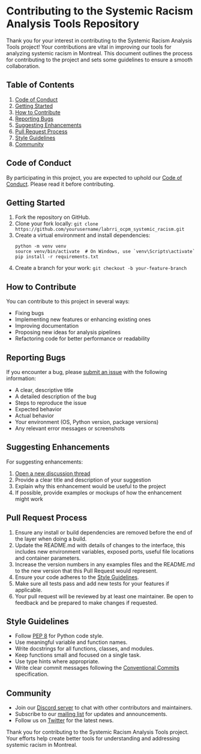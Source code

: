 # Contributing to the Systemic Racism Analysis Tools Repository

Thank you for your interest in contributing to the Systemic Racism Analysis Tools project! Your contributions are vital in improving our tools for analyzing systemic racism in Montreal. This document outlines the process for contributing to the project and sets some guidelines to ensure a smooth collaboration.

## Table of Contents

1. [Code of Conduct](#code-of-conduct)
2. [Getting Started](#getting-started)
3. [How to Contribute](#how-to-contribute)
4. [Reporting Bugs](#reporting-bugs)
5. [Suggesting Enhancements](#suggesting-enhancements)
6. [Pull Request Process](#pull-request-process)
7. [Style Guidelines](#style-guidelines)
8. [Community](#community)

## Code of Conduct

By participating in this project, you are expected to uphold our [Code of Conduct](CODE_OF_CONDUCT.md). Please read it before contributing.

## Getting Started

1. Fork the repository on GitHub.
2. Clone your fork locally: `git clone https://github.com/yourusername/labrri_ocpm_systemic_racism.git`
3. Create a virtual environment and install dependencies:
   ```
   python -m venv venv
   source venv/bin/activate  # On Windows, use `venv\Scripts\activate`
   pip install -r requirements.txt
   ```
4. Create a branch for your work: `git checkout -b your-feature-branch`

## How to Contribute

You can contribute to this project in several ways:

- Fixing bugs
- Implementing new features or enhancing existing ones
- Improving documentation
- Proposing new ideas for analysis pipelines
- Refactoring code for better performance or readability

## Reporting Bugs

If you encounter a bug, please [submit an issue](https://github.com/9scorp4/labrri_ocpm_systemic_racism/issues/new) with the following information:

- A clear, descriptive title
- A detailed description of the bug
- Steps to reproduce the issue
- Expected behavior
- Actual behavior
- Your environment (OS, Python version, package versions)
- Any relevant error messages or screenshots

## Suggesting Enhancements

For suggesting enhancements:

1. [Open a new discussion thread](https://github.com/9scorp4/labrri_ocpm_systemic_racism/discussions/new/choose)
2. Provide a clear title and description of your suggestion
3. Explain why this enhancement would be useful to the project
4. If possible, provide examples or mockups of how the enhancement might work

## Pull Request Process

1. Ensure any install or build dependencies are removed before the end of the layer when doing a build.
2. Update the README.md with details of changes to the interface, this includes new environment variables, exposed ports, useful file locations and container parameters.
3. Increase the version numbers in any examples files and the README.md to the new version that this Pull Request would represent.
4. Ensure your code adheres to the [Style Guidelines](#style-guidelines).
5. Make sure all tests pass and add new tests for your features if applicable.
6. Your pull request will be reviewed by at least one maintainer. Be open to feedback and be prepared to make changes if requested.

## Style Guidelines

- Follow [PEP 8](https://www.python.org/dev/peps/pep-0008/) for Python code style.
- Use meaningful variable and function names.
- Write docstrings for all functions, classes, and modules.
- Keep functions small and focused on a single task.
- Use type hints where appropriate.
- Write clear commit messages following the [Conventional Commits](https://www.conventionalcommits.org/) specification.

## Community

- Join our [Discord server](https://discord.gg/your-discord-invite) to chat with other contributors and maintainers.
- Subscribe to our [mailing list](https://example.com/mailing-list) for updates and announcements.
- Follow us on [Twitter](https://twitter.com/your-project-handle) for the latest news.

Thank you for contributing to the Systemic Racism Analysis Tools project. Your efforts help create better tools for understanding and addressing systemic racism in Montreal.